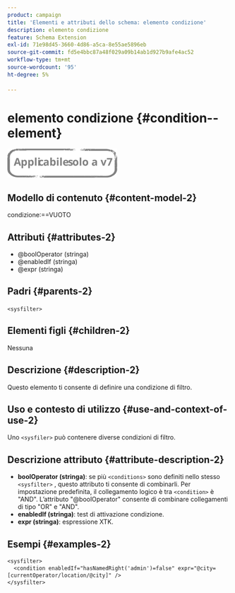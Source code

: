 ```yaml
---
product: campaign
title: 'Elementi e attributi dello schema: elemento condizione'
description: elemento condizione
feature: Schema Extension
exl-id: 71e98d45-3660-4d86-a5ca-8e55ae5896eb
source-git-commit: fd5e4bbc87a48f029a09b14ab1d927b9afe4ac52
workflow-type: tm+mt
source-wordcount: '95'
ht-degree: 5%

---
```


# elemento condizione {#condition--element}

![](../../../assets/v7-only.svg)

## Modello di contenuto {#content-model-2}

condizione:==VUOTO

## Attributi {#attributes-2}

* @boolOperator (stringa)
* @enabledIf (stringa)
* @expr (stringa)

## Padri {#parents-2}

`<sysfilter>`

## Elementi figli {#children-2}

Nessuna

## Descrizione {#description-2}

Questo elemento ti consente di definire una condizione di filtro.

## Uso e contesto di utilizzo {#use-and-context-of-use-2}

Uno `<sysfiler>`  può contenere diverse condizioni di filtro.

## Descrizione attributo {#attribute-description-2}

* **boolOperator (stringa)**: se più `<conditions>` sono definiti nello stesso  `<sysfilter>` , questo attributo ti consente di combinarli. Per impostazione predefinita, il collegamento logico è tra `<condition>` è &quot;AND&quot;. L’attributo &quot;@boolOperator&quot; consente di combinare collegamenti di tipo &quot;OR&quot; e &quot;AND&quot;.
* **enabledIf (stringa)**: test di attivazione condizione.
* **expr (stringa)**: espressione XTK.

## Esempi {#examples-2}

```
<sysfilter>
  <condition enabledIf="hasNamedRight('admin')=false" expr="@city=[currentOperator/location/@city]" />
</sysfilter>
```
